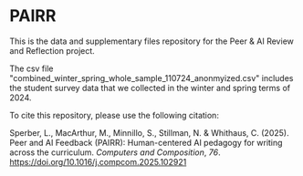 # PAIRR
This is the data and supplementary files repository for the Peer &amp; AI Review and Reflection project.

The csv file "combined_winter_spring_whole_sample_110724_anonmyized.csv" includes the student survey data that we collected in the winter and spring terms of 2024.

To cite this repository, please use the following citation:

Sperber, L., MacArthur, M., Minnillo, S., Stillman, N. & Whithaus, C. (2025). Peer and AI Feedback (PAIRR): Human-centered AI pedagogy for writing across the curriculum. _Computers and Composition_, _76_. https://doi.org/10.1016/j.compcom.2025.102921


